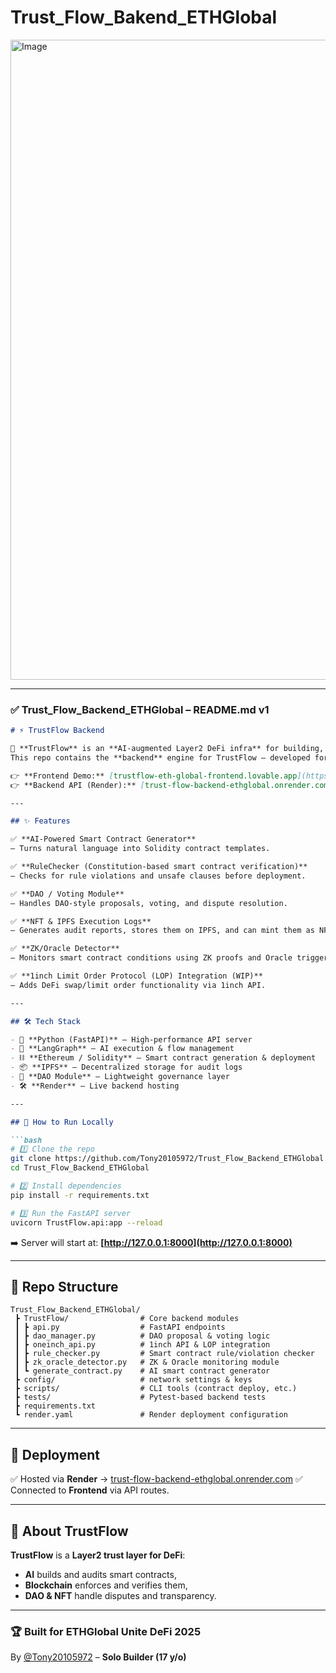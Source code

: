 # Trust_Flow_Bakend_ETHGlobal


<img width="1024" height="1024" alt="Image" src="https://github.com/user-attachments/assets/bc5847b7-1ddd-4431-8508-c57881e56132" />

---

### ✅ **Trust\_Flow\_Backend\_ETHGlobal – README.md v1**

````markdown
# ⚡ TrustFlow Backend

🚀 **TrustFlow** is an **AI‑augmented Layer2 DeFi infra** for building, verifying, and enforcing smart contracts **on-chain**.  
This repo contains the **backend** engine for TrustFlow — developed for **ETHGlobal Unite DeFi 2025**.

👉 **Frontend Demo:** [trustflow-eth-global-frontend.lovable.app](https://trustflow-eth-global-frontend.lovable.app)  
👉 **Backend API (Render):** [trust-flow-backend-ethglobal.onrender.com](https://trust-flow-backend-ethglobal.onrender.com)

---

## ✨ Features

✅ **AI-Powered Smart Contract Generator**  
– Turns natural language into Solidity contract templates.

✅ **RuleChecker (Constitution-based smart contract verification)**  
– Checks for rule violations and unsafe clauses before deployment.

✅ **DAO / Voting Module**  
– Handles DAO-style proposals, voting, and dispute resolution.

✅ **NFT & IPFS Execution Logs**  
– Generates audit reports, stores them on IPFS, and can mint them as NFTs.

✅ **ZK/Oracle Detector**  
– Monitors smart contract conditions using ZK proofs and Oracle triggers.

✅ **1inch Limit Order Protocol (LOP) Integration (WIP)**  
– Adds DeFi swap/limit order functionality via 1inch API.

---

## 🛠 Tech Stack

- 🐍 **Python (FastAPI)** – High-performance API server  
- 🔗 **LangGraph** – AI execution & flow management  
- ⛓ **Ethereum / Solidity** – Smart contract generation & deployment  
- 📦 **IPFS** – Decentralized storage for audit logs  
- 📜 **DAO Module** – Lightweight governance layer  
- 🛠 **Render** – Live backend hosting

---

## 🚀 How to Run Locally

```bash
# 1️⃣ Clone the repo
git clone https://github.com/Tony20105972/Trust_Flow_Backend_ETHGlobal.git
cd Trust_Flow_Backend_ETHGlobal

# 2️⃣ Install dependencies
pip install -r requirements.txt

# 3️⃣ Run the FastAPI server
uvicorn TrustFlow.api:app --reload
````

➡️ Server will start at: **[http://127.0.0.1:8000](http://127.0.0.1:8000)**

---

## 📂 Repo Structure

```
Trust_Flow_Backend_ETHGlobal/
 ┣ TrustFlow/                # Core backend modules
 ┃ ┣ api.py                  # FastAPI endpoints
 ┃ ┣ dao_manager.py          # DAO proposal & voting logic
 ┃ ┣ oneinch_api.py          # 1inch API & LOP integration
 ┃ ┣ rule_checker.py         # Smart contract rule/violation checker
 ┃ ┣ zk_oracle_detector.py   # ZK & Oracle monitoring module
 ┃ ┗ generate_contract.py    # AI smart contract generator
 ┣ config/                   # network settings & keys
 ┣ scripts/                  # CLI tools (contract deploy, etc.)
 ┣ tests/                    # Pytest-based backend tests
 ┣ requirements.txt
 ┗ render.yaml               # Render deployment configuration
```

---

## 📡 Deployment

✅ Hosted via **Render** → [trust-flow-backend-ethglobal.onrender.com](https://trust-flow-backend-ethglobal.onrender.com)
✅ Connected to **Frontend** via API routes.

---

## 📜 About TrustFlow

**TrustFlow** is a **Layer2 trust layer for DeFi**:

* **AI** builds and audits smart contracts,
* **Blockchain** enforces and verifies them,
* **DAO & NFT** handle disputes and transparency.

---

### 🏆 Built for **ETHGlobal Unite DeFi 2025**

By [@Tony20105972](https://github.com/Tony20105972) – **Solo Builder (17 y/o)**

```

